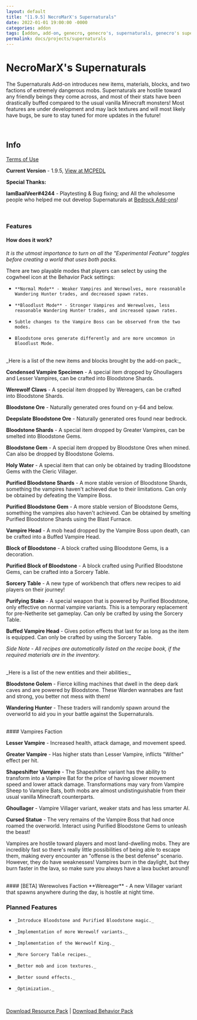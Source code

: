 ```yaml
---
layout: default
title: "[1.9.5] NecroMarX's Supernaturals"
date: 2022-01-01 19:00:00 -0000
categories: addon
tags: [addon, add-on, genecro, genecro's, supernaturals, genecro's supernaturals, necro, necro's, necro's supernaturals]
permalink: docs/projects/supernaturals
---
```

# NecroMarX's Supernaturals

The Supernaturals Add-on introduces new items, materials, blocks, and two factions of extremely dangerous mobs. Supernaturals are hostile toward any friendly beings they come across, and most of their stats have been drastically buffed compared to the usual vanilla Minecraft monsters! Most features are under development and may lack textures and will most likely have bugs, be sure to stay tuned for more updates in the future!

<br>

## Info

[Terms of Use](https://necromarx.github.io/docs/terms_of_use/)

**Current Version** - 1.9.5, <a href="https://mcpedl.com/the-vampires-addon" target="_blank">View at MCPEDL</a>

**Special Thanks:**

**IamBaalVeer#4244** - Playtesting & Bug fixing; and
All the wholesome people who helped me out develop Supernaturals at [Bedrock Add-ons](https://discord.gg/HMSRWuR78w)!

<br>

### Features

#### How does it work?

_It is the utmost importance to turn on all the "Experimental Feature" toggles before creating a world that uses both packs._

There are two playable modes that players can select by using the cogwheel icon at the Behavior Pack settings:

-     **Normal Mode** - Weaker Vampires and Werewolves, more reasonable Wandering Hunter trades, and decreased spawn rates.

-     **Bloodlust Mode** - Stronger Vampires and Werewolves, less reasonable Wandering Hunter trades, and increased spawn rates.

-     Subtle changes to the Vampire Boss can be observed from the two modes.

-     Bloodstone ores generate differently and are more uncommon in Bloodlust Mode.

<br>
_Here is a list of the new items and blocks brought by the add-on pack:_

**Condensed Vampire Specimen** - A special item dropped by Ghoullagers and Lesser Vampires, can be crafted into Bloodstone Shards.

**Werewolf Claws** - A special item dropped by Wereagers, can be crafted into Bloodstone Shards.

**Bloodstone Ore** - Naturally generated ores found on y-64 and below.

**Deepslate Bloodstone Ore** - Naturally generated ores found near bedrock.

**Bloodstone Shards** - A special item dropped by Greater Vampires, can be smelted into Bloodstone Gems.

**Bloodstone Gem** - A special item dropped by Bloodstone Ores when mined. Can also be dropped by Bloodstone Golems.

**Holy Water** - A special item that can only be obtained by trading Bloodstone Gems with the Cleric Villager.

**Purified Bloodstone Shards** - A more stable version of Bloodstone Shards, something the vampires haven't achieved due to their limitations. Can only be obtained by defeating the Vampire Boss.

**Purified Bloodstone Gem** - A more stable version of Bloodstone Gems, something the vampires also haven't achieved. Can be obtained by smelting Purified Bloodstone Shards using the Blast Furnace.

**Vampire Head** - A mob head dropped by the Vampire Boss upon death, can be crafted into a Buffed Vampire Head.

**Block of Bloodstone** - A block crafted using Bloodstone Gems, is a decoration.

**Purified Block of Bloodstone** - A block crafted using Purified Bloodstone Gems, can be crafted into a Sorcery Table.

**Sorcery Table** - A new type of workbench that offers new recipes to aid players on their journey!

**Purifying Stake** - A special weapon that is powered by Purified Bloodstone, only effective on normal vampire variants. This is a temporary replacement for pre-Netherite set gameplay. Can only be crafted by using the Sorcery Table.

**Buffed Vampire Head** - Gives potion effects that last for as long as the item is equipped. Can only be crafted by using the Sorcery Table.

_Side Note - All recipes are automatically listed on the recipe book, if the required materials are in the inventory._

<br>
_Here is a list of the new entities and their abilities:_

**Bloodstone Golem** - Fierce killing machines that dwell in the deep dark caves and are powered by Bloodstone. These Warden wannabes are fast and strong, you better not mess with them!

**Wandering Hunter** - These traders will randomly spawn around the overworld to aid you in your battle against the Supernaturals.

<br>
#### Vampires Faction

**Lesser Vampire** - Increased health, attack damage, and movement speed.

**Greater Vampire** - Has higher stats than Lesser Vampire, inflicts "Wither" effect per hit.

**Shapeshifter Vampire** - The Shapeshifter variant has the ability to transform into a Vampire Bat for the price of having slower movement speed and lower attack damage. Transformations may vary from Vampire Sheep to Vampire Bats, both mobs are almost undistinguishable from their usual vanilla Minecraft counterparts.

**Ghoullager** - Vampire Villager variant, weaker stats and has less smarter AI.

**Cursed Statue** - The very remains of the Vampire Boss that had once roamed the overworld. Interact using Purified Bloodstone Gems to unleash the beast!
 
Vampires are hostile toward players and most land-dwelling mobs. They are incredibly fast so there's really little possibilities of being able to escape them, making every encounter an "offense is the best defense" scenario.
However, they do have weaknesses! Vampires burn in the daylight, but they burn faster in the lava, so make sure you always have a lava bucket around!

<br>
#### [BETA] Werewolves Faction
**Wereager** - A new Villager variant that spawns anywhere during the day, is hostile at night time.

<br>

### Planned Features

-     _Introduce Bloodstone and Purified Bloodstone magic._

-     _Implementation of more Werewolf variants._

-     _Implementation of the Werewolf King._

-     _More Sorcery Table recipes._

-     _Better mob and icon textures._

-     _Better sound effects._

-     _Optimization._

<br>

[Download Resource Pack](https://download1503.mediafire.com/gigarl43uhkg/gac0cuuejytmd9t/RP_Supernaturals_1-9-5.mcaddon) | [Download Behavior Pack](https://download1588.mediafire.com/xqts3xcka9zg/aimw0658xin2keq/BP_Supernaturals_1-9-5.mcaddon)
